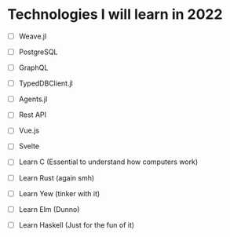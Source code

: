 # Technologies I will learn in 2022

- [ ] Weave.jl
- [ ] PostgreSQL
- [ ] GraphQL
- [ ] TypedDBClient.jl
- [ ] Agents.jl
- [ ] Rest API
- [ ] Vue.js
- [ ] Svelte
- [ ] Learn C (Essential to understand how computers work)
- [ ] Learn Rust (again smh)
- [ ] Learn Yew (tinker with it)
- [ ] Learn Elm (Dunno)
- [ ] Learn Haskell (Just for the fun of it)

